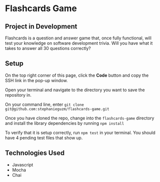 # Flashcards Game

## Project in Development
Flashcards is a question and answer game that, once fully functional, will test your knowledge on software development trivia. Will you have what it takes to answer all 30 questions correctly?

## Setup
On the top right corner of this page, click the **Code** button and copy the SSH link in the pop-up window.

Open your terminal and navigate to the directory you want to save the repository in.

On your command line, enter `git clone git@github.com:stephanieguzm/flashcards-game.git`

Once you have cloned the repo, change into the `flashcards-game` directory and install the library dependencies by running `npm install`

To verify that it is setup correctly, run `npm test` in your terminal. You should have 4 pending test files that show up.

## Technologies Used
* Javascript
* Mocha
* Chai
